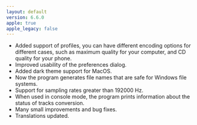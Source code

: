 ```yaml
---
layout: default
version: 6.6.0
apple: true
apple_legacy: false
---
```


* Added support of profiles, you can have different encoding options for different cases, such as maximum quality for your computer, and CD quality for your phone.
* Improved usability of the preferences dialog.
* Added dark theme support for MacOS.
* Now the program generates file names that are safe for Windows file systems.
* Support for sampling rates greater than 192000 Hz.
* When used in console mode, the program prints information about the status of tracks conversion.
* Many small improvements and bug fixes.
* Translations updated.
